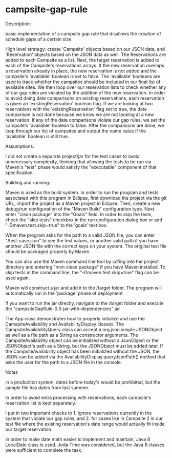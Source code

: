# campsite-gap-rule
Description:

basic implementation of a campsite gap rule that disallows the creation of schedule gaps of a certain size

High level strategy: create 'Campsite' objects based on our JSON data, and 'Reservation' objects based on the JSON data as well. The Reservations are added to each Campsite as a list.  Next, the target reservation is added to each of the Campsite's reservations arrays.  If the new reservation overlaps a reservation already in place, the new reservation is not added and the campsite's 'available' boolean is set to false.  The 'available' booleans are used to track whether the campsites should be included in our final list of available sites.  We then loop over our reservation lists to check whether any of our gap rules are violated by the addition of the new reservation.  In order to avoid doing date comparisons on existing reservations, each reservation is given an 'existingReservation' boolean flag. If we are looking at two reservations with the 'existingReservation' flag set to true, the date comparison is not done because we know we are not looking at a new reservation.  If any of the date comparisons violate our gap rules, we set the campsite's 'available' boolean to false.  After the comparisons are done, we loop through our list of campsites and output the name value if the 'available' boolean is still true.              

Assumptions: 

I did not create a separate project/jar for the test cases to avoid unnecessary complexity, thinking that allowing the tests to be run via Maven's "test" phase would satisfy the "executable" component of that specification.    

Building and running: 

Maven is used as the build system.  In order to run the program and tests associated with this program in Eclipse, first download the project via the git URL, import the project as a Maven project in Eclipse.  Then, create a new debug/run configuration of the "Maven Build" configuration type.  Next, enter "clean package" into the "Goals" field.  In order to skip the tests, check the "skip tests" checkbox in the run configuration dialog box or add "-Dmaven.test.skip=true" to the 'goals' text box.

When the program asks for the path to a valid JSON file, you can enter "/test-case.json" to see the test values, or another valid path if you have another JSON file with the correct keys on your system.  The original test file should be packaged properly by Maven.    

You can also use the Maven command line tool by cd'ing into the project directory and entering "mvn clean package" if you have Maven installed.  To skip tests in the command line, the "-Dmaven.test.skip=true" flag can be used again.   

Maven will construct a jar and add it to the /target folder. The program will automatically run in the 'package' phase of deployment

If you want to run the jar directly, navigate to the /target folder and execute the "campsiteGapRule-0.3-jar-with-dependencies" jar

The App class demonstrates how to properly initialize and use the CamspiteAvailability and AvailabilityDisplay classes. The CampsiteAvailabilityQuery class can accept a org.json.simple.JSONObject as well as a file path as a String as constructor arguments. The CampsiteAvailability object can be  initialized without a JsonObject or the JSONObject's path as a String, but the JSONObject must be added later.  If the CampsiteAvailability object has been initialized without the JSON, the JSON can be added via the AvailabilityDisplay.queryJsonPath() method that asks the user for the path to a JSON file in the console.   
      
      
Notes

in a production system, dates before today's would be prohibited, but the sample file has dates from last summer.

In order to avoid extra processing with reservations, each campsite's reservation list is kept separately.  

I put in two important checks to 1. ignore reservations currently in the system that violate our gap rules, and 2. for cases like in Campsite 2 in our test file where the existing reservation's date range would actually fit inside our target reservation.  

In order to make date math easier to implement and maintain, Java 8 LocalDate class is used.  Joda Time was considered, but the Java 8 classes were sufficient to complete the task.